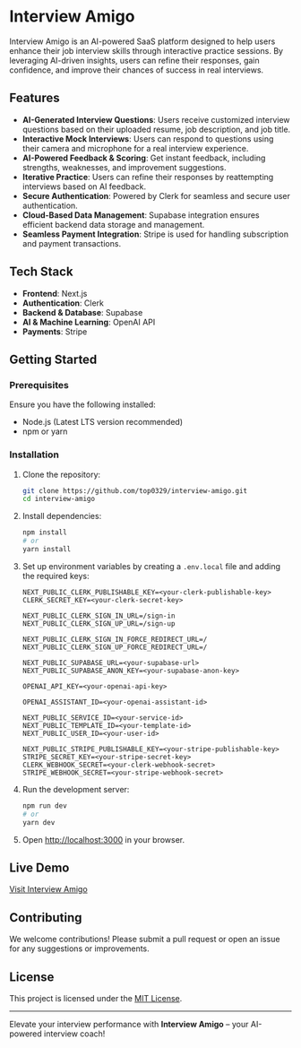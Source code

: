 # Interview Amigo

Interview Amigo is an AI-powered SaaS platform designed to help users enhance their job interview skills through interactive practice sessions. By leveraging AI-driven insights, users can refine their responses, gain confidence, and improve their chances of success in real interviews.

## Features

- **AI-Generated Interview Questions**: Users receive customized interview questions based on their uploaded resume, job description, and job title.
- **Interactive Mock Interviews**: Users can respond to questions using their camera and microphone for a real interview experience.
- **AI-Powered Feedback & Scoring**: Get instant feedback, including strengths, weaknesses, and improvement suggestions.
- **Iterative Practice**: Users can refine their responses by reattempting interviews based on AI feedback.
- **Secure Authentication**: Powered by Clerk for seamless and secure user authentication.
- **Cloud-Based Data Management**: Supabase integration ensures efficient backend data storage and management.
- **Seamless Payment Integration**: Stripe is used for handling subscription and payment transactions.

## Tech Stack

- **Frontend**: Next.js
- **Authentication**: Clerk
- **Backend & Database**: Supabase
- **AI & Machine Learning**: OpenAI API
- **Payments**: Stripe

## Getting Started

### Prerequisites

Ensure you have the following installed:

- Node.js (Latest LTS version recommended)
- npm or yarn

### Installation

1. Clone the repository:
   ```bash
   git clone https://github.com/top0329/interview-amigo.git
   cd interview-amigo
   ```
2. Install dependencies:
   ```bash
   npm install
   # or
   yarn install
   ```
3. Set up environment variables by creating a `.env.local` file and adding the required keys:
   ```env
   NEXT_PUBLIC_CLERK_PUBLISHABLE_KEY=<your-clerk-publishable-key>
   CLERK_SECRET_KEY=<your-clerk-secret-key>
    
   NEXT_PUBLIC_CLERK_SIGN_IN_URL=/sign-in
   NEXT_PUBLIC_CLERK_SIGN_UP_URL=/sign-up
    
   NEXT_PUBLIC_CLERK_SIGN_IN_FORCE_REDIRECT_URL=/
   NEXT_PUBLIC_CLERK_SIGN_UP_FORCE_REDIRECT_URL=/
    
   NEXT_PUBLIC_SUPABASE_URL=<your-supabase-url>
   NEXT_PUBLIC_SUPABASE_ANON_KEY=<your-supabase-anon-key>
    
   OPENAI_API_KEY=<your-openai-api-key>
    
   OPENAI_ASSISTANT_ID=<your-openai-assistant-id>
    
   NEXT_PUBLIC_SERVICE_ID=<your-service-id>
   NEXT_PUBLIC_TEMPLATE_ID=<your-template-id>
   NEXT_PUBLIC_USER_ID=<your-user-id>
    
   NEXT_PUBLIC_STRIPE_PUBLISHABLE_KEY=<your-stripe-publishable-key>
   STRIPE_SECRET_KEY=<your-stripe-secret-key>
   CLERK_WEBHOOK_SECRET=<your-clerk-webhook-secret>
   STRIPE_WEBHOOK_SECRET=<your-stripe-webhook-secret>
   ```
4. Run the development server:
   ```bash
   npm run dev
   # or
   yarn dev
   ```
5. Open [http://localhost:3000](http://localhost:3000) in your browser.

## Live Demo

[Visit Interview Amigo](https://interviewamigo.com)



## Contributing

We welcome contributions! Please submit a pull request or open an issue for any suggestions or improvements.

## License

This project is licensed under the [MIT License](LICENSE).

---

Elevate your interview performance with **Interview Amigo** – your AI-powered interview coach!

